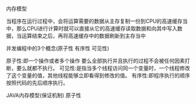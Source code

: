 内存模型

当程序在运行过程中，会将运算需要的数据从主存复制一份到CPU的高速缓存当中，那么CPU进行计算时就可以直接从它的高速缓存读取数据和向其中写入数据，当运算结束之后，再将高速缓存中的数据刷新到主存当中

并发编程中的3个概念(原子性 有序性 可见性)

原子性:即一个操作或者多个操作 要么全部执行并且执行的过程不会被任何因素打断，要么就都不执行。
可见性:是指当多个线程访问同一个变量时，一个线程修改了这个变量的值，其他线程能够立即看得到修改的值。
有序性:即程序执行的顺序按照代码的先后顺序执行。

JAVA内存模型(保证机制)
原子性

